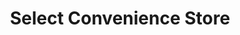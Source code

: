 ---
title: "Select Convenience Store"
url: /daventry/select-convenience-store/
shop: convenience
---